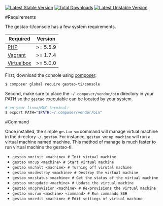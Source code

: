 
[![Latest Stable Version](https://poser.pugx.org/gestao-ti/console/version)](https://packagist.org/packages/gestao-ti/console)
[![Total Downloads](https://poser.pugx.org/gestao-ti/console/downloads)](https://packagist.org/packages/gestao-ti/console)
[![Latest Unstable Version](https://poser.pugx.org/gestao-ti/console/v/unstable)](//packagist.org/packages/gestao-ti/console)

#Requirements

The gestao-ti/console has a few system requirements.

| Required  | Version |
| ------------- | ------------- |
| [PHP](http://www.php.net/)  | >= 5.5.9  |
| [Vagrant](https://www.vagrantup.com/downloads.html)  | >= 1.7.4  |
| [Virtualbox](https://www.virtualbox.org/wiki/Downloads) | >= 5.0.0 |

First, download the console using [composer](https://getcomposer.org/doc/00-intro.md):

```bash
$ composer global require gestao-ti/console
```

Second, make sure to place the ```~/.composer/vendor/bin``` directory in your PATH so the ```gestao``` executable can be located by your system.

```bash
# on your linux/MAC terminal:
$ export PATH="$PATH:~/.composer/vendor/bin"
```

#Command

Once installed, the simple ```gestao vm``` command will manage virtual machine in the directory ```~/.gestao```. For instance, ```gestao vm:up machine```  will run a virtual machine named machine. This method of manage is much faster to run virtual machine the gestao-ti.

* ```gestao vm:init <machine> # Init virtual machine``` 
* ```gestao vm:up <machine> # Start virtual machine```
* ```gestao vm:halt <machine> # Turning off virutal machine```
* ```gestao vm:destroy <machine> # Destroy the virtual machine```
* ```gestao vm:status <machine> # Get the status of the virtual machine```
* ```gestao vm:update <machine> # Update the virtual machine```
* ```gestao vm:provision <machine> # Re-provisions the virtual machine```
* ```gestao vm:run <machine> <command> # Run commands SSH```
* ```gestao vm:edit <machine> # Edit settings of virtual machine```
